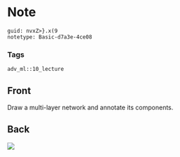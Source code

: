 # Note
```
guid: nvxZ>}.x(9
notetype: Basic-d7a3e-4ce08
```

### Tags
```
adv_ml::10_lecture
```

## Front
Draw  a multi-layer network and annotate its components.

## Back
<img src="paste-28f5bd6ab5f0aafdfdfb97ca3357eb2add5655e7.jpg">
